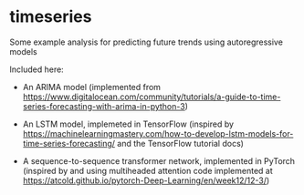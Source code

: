 # timeseries
Some example analysis for predicting future trends using autoregressive models 

Included here:

- An ARIMA model (implemented from https://www.digitalocean.com/community/tutorials/a-guide-to-time-series-forecasting-with-arima-in-python-3)

- An LSTM model, implemeted in TensorFlow (inspired by https://machinelearningmastery.com/how-to-develop-lstm-models-for-time-series-forecasting/ and the TensorFlow tutorial docs)

- A sequence-to-sequence transformer network, implemented in PyTorch (inspired by and using multiheaded attention code implemented at https://atcold.github.io/pytorch-Deep-Learning/en/week12/12-3/)
